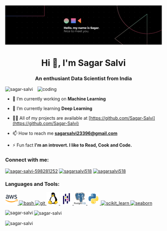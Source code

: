 ![logo](https://github.com/Sagar-Salvi/Sagar-Salvi/blob/main/20220929_233855_0000.png)
<h1 align="center">Hi 👋, I'm Sagar Salvi</h1>
<h3 align="center">An enthusiant Data Scientist from India</h3>

<img align="right" alt="coding" width="400" src="https://user-images.githubusercontent.com/55389276/140866485-8fb1c876-9a8f-4d6a-98dc-08c4981eaf70.gif">

<p align="left"> <img src="https://komarev.com/ghpvc/?username=sagar-salvi&label=Profile%20views&color=0e75b6&style=flat" alt="sagar-salvi" /> </p>

- 🔭 I’m currently working on **Machine Learning**

- 🌱 I’m currently learning **Deep Learning**

- 👨‍💻 All of my projects are available at [https://github.com/Sagar-Salvi](https://github.com/Sagar-Salvi)

- 📫 How to reach me **sagarsalvi23396@gmail.com**

- ⚡ Fun fact **I'm an introvert. I like to Read, Cook and Code.**

<h3 align="left">Connect with me:</h3>
<p align="left">
<a href="https://linkedin.com/in/sagar-salvi-598281252" target="blank"><img align="center" src="https://raw.githubusercontent.com/rahuldkjain/github-profile-readme-generator/master/src/images/icons/Social/linked-in-alt.svg" alt="sagar-salvi-598281252" height="30" width="40" /></a>
<a href="https://instagram.com/sagarsalvi518" target="blank"><img align="center" src="https://raw.githubusercontent.com/rahuldkjain/github-profile-readme-generator/master/src/images/icons/Social/instagram.svg" alt="sagarsalvi518" height="30" width="40" /></a>
<a href="https://www.hackerrank.com/sagarsalvi518" target="blank"><img align="center" src="https://raw.githubusercontent.com/rahuldkjain/github-profile-readme-generator/master/src/images/icons/Social/hackerrank.svg" alt="sagarsalvi518" height="30" width="40" /></a>
</p>

<h3 align="left">Languages and Tools:</h3>
<p align="left"> <a href="https://aws.amazon.com" target="_blank" rel="noreferrer"> <img src="https://raw.githubusercontent.com/devicons/devicon/master/icons/amazonwebservices/amazonwebservices-original-wordmark.svg" alt="aws" width="40" height="40"/> </a> <a href="https://www.gnu.org/software/bash/" target="_blank" rel="noreferrer"> <img src="https://www.vectorlogo.zone/logos/gnu_bash/gnu_bash-icon.svg" alt="bash" width="40" height="40"/> </a> <a href="https://git-scm.com/" target="_blank" rel="noreferrer"> <img src="https://www.vectorlogo.zone/logos/git-scm/git-scm-icon.svg" alt="git" width="40" height="40"/> </a> <a href="https://www.linux.org/" target="_blank" rel="noreferrer"> <img src="https://raw.githubusercontent.com/devicons/devicon/master/icons/linux/linux-original.svg" alt="linux" width="40" height="40"/> </a> <a href="https://pandas.pydata.org/" target="_blank" rel="noreferrer"> <img src="https://raw.githubusercontent.com/devicons/devicon/2ae2a900d2f041da66e950e4d48052658d850630/icons/pandas/pandas-original.svg" alt="pandas" width="40" height="40"/> </a> <a href="https://www.postgresql.org" target="_blank" rel="noreferrer"> <img src="https://raw.githubusercontent.com/devicons/devicon/master/icons/postgresql/postgresql-original-wordmark.svg" alt="postgresql" width="40" height="40"/> </a> <a href="https://www.python.org" target="_blank" rel="noreferrer"> <img src="https://raw.githubusercontent.com/devicons/devicon/master/icons/python/python-original.svg" alt="python" width="40" height="40"/> </a> <a href="https://scikit-learn.org/" target="_blank" rel="noreferrer"> <img src="https://upload.wikimedia.org/wikipedia/commons/0/05/Scikit_learn_logo_small.svg" alt="scikit_learn" width="40" height="40"/> </a> <a href="https://seaborn.pydata.org/" target="_blank" rel="noreferrer"> <img src="https://seaborn.pydata.org/_images/logo-mark-lightbg.svg" alt="seaborn" width="40" height="40"/> </a> </p>

<p><img align="left" src="https://github-readme-stats.vercel.app/api/top-langs?username=sagar-salvi&show_icons=true&locale=en&layout=compact" alt="sagar-salvi" /></p>

<p>&nbsp;<img align="center" src="https://github-readme-stats.vercel.app/api?username=sagar-salvi&show_icons=true&locale=en" alt="sagar-salvi" /></p>

<p><img align="center" src="https://github-readme-streak-stats.herokuapp.com/?user=sagar-salvi&" alt="sagar-salvi" /></p>


